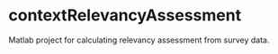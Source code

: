 contextRelevancyAssessment
==========================

Matlab project for calculating relevancy assessment from survey data.
